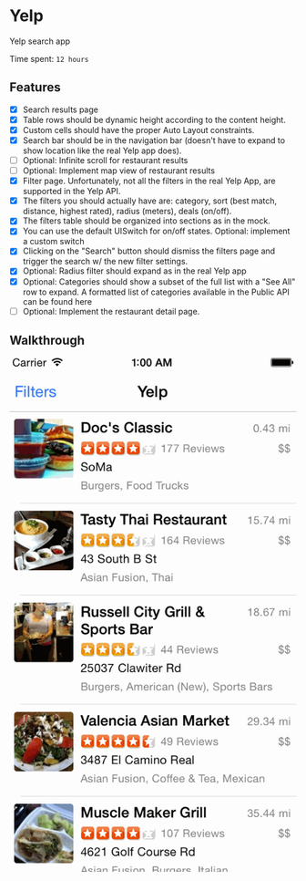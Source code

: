 # Yelp

Yelp search app

Time spent: `12 hours`

## Features

- [x] Search results page
- [x] Table rows should be dynamic height according to the content height.
- [x] Custom cells should have the proper Auto Layout constraints.
- [x] Search bar should be in the navigation bar (doesn't have to expand to show location like the real Yelp app does).
- [ ] Optional: Infinite scroll for restaurant results
- [ ] Optional: Implement map view of restaurant results
- [x] Filter page. Unfortunately, not all the filters in the real Yelp App, are supported in the Yelp API.
- [x] The filters you should actually have are: category, sort (best match, distance, highest rated), radius (meters), deals (on/off).
- [x] The filters table should be organized into sections as in the mock.
- [x] You can use the default UISwitch for on/off states. Optional: implement a custom switch
- [x] Clicking on the "Search" button should dismiss the filters page and trigger the search w/ the new filter settings.
- [x] Optional: Radius filter should expand as in the real Yelp app
- [x] Optional: Categories should show a subset of the full list with a "See All" row to expand. A formatted list of categories available in the Public API can be found here
- [ ] Optional: Implement the restaurant detail page.

## Walkthrough

![Video Walkthrough](yelpwalkthrough.gif)
